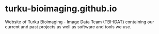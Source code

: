 # turku-bioimaging.github.io
Website of Turku Bioimaging - Image Data Team (TBI-IDAT) containing our current and past projects as well as software and tools we use.
